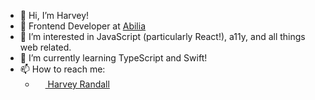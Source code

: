 - 👋 Hi, I’m Harvey!
- 💼 Frontend Developer at [Abilia](https://www.abilia.com/en)
- 👀 I’m interested in JavaScript (particularly React!), a11y, and all things web related.
- 🌱 I’m currently learning TypeScript and Swift!
- 📫 How to reach me:
  - [<img src='https://user-images.githubusercontent.com/9093649/164908920-6832c7f1-b1a7-458b-85c3-f069f78d9435.png' style='display: inline-block; width: 16px; font-size: 1em; font-style: normal !important; font-weight: 400; line-height: 1; vertical-align: -0.075em;' /> Harvey Randall](https://www.linkedin.com/in/harvey-randall/)


<!---

harveyrandall/harveyrandall is a ✨ special ✨ repository because its `README.md` (this file) appears on your GitHub profile.
You can click the Preview link to take a look at your changes.
--->
